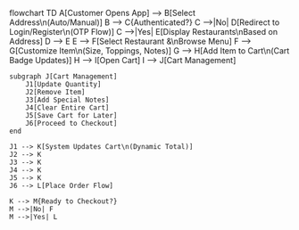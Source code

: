 flowchart TD
    A[Customer Opens App] --> B[Select Address\n(Auto/Manual)]
    B --> C{Authenticated?}
    C -->|No| D[Redirect to Login/Register\n(OTP Flow)]
    C -->|Yes| E[Display Restaurants\nBased on Address]
    D --> E
    E --> F[Select Restaurant &\nBrowse Menu]
    F --> G[Customize Item\n(Size, Toppings, Notes)]
    G --> H[Add Item to Cart\n(Cart Badge Updates)]
    H --> I[Open Cart]
    I --> J[Cart Management]
    
    subgraph J[Cart Management]
        J1[Update Quantity]
        J2[Remove Item]
        J3[Add Special Notes]
        J4[Clear Entire Cart]
        J5[Save Cart for Later]
        J6[Proceed to Checkout]
    end

    J1 --> K[System Updates Cart\n(Dynamic Total)]
    J2 --> K
    J3 --> K
    J4 --> K
    J5 --> K
    J6 --> L[Place Order Flow]

    K --> M{Ready to Checkout?}
    M -->|No| F
    M -->|Yes| L
